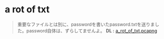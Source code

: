 # a rot of txt
> 重要なファイルとは別に、passwordを書いたpassword.txtを送りました。password自体は、ずらしてませんよ。
**DL :** [a_rot_of_txt.pcapng](./a_rot_of_txt.pcapng)<br>